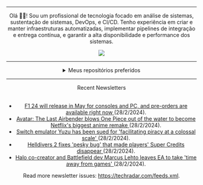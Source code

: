 <div align="center">
<hr>
<p>Olá 👋🏾! Sou um profissional de tecnologia focado em análise de sistemas, sustentação de sistemas, DevOps, e CI/CD. Tenho experiência em criar e manter infraestruturas automatizadas, implementar pipelines de integração e entrega contínua, e garantir a alta disponibilidade e performance dos sistemas.</p>
  <img src="https://media.giphy.com/media/yAGIvCiwPJn5C/giphy.gif">
<hr>
  <details>
  <summary>Meus repositórios preferidos</summary>
  <br />
  Alguns dos meus melhores repositórios:
  <br />
<br />
  <ul><li><a href=https://github.com/RxJSVini/aluratube target="_blank" rel="noopener noreferrer">RxJSVini/aluratube</a> (<b>0</b> ✨ and <b>0</b> 🍴): Aluratube - Desenvolvido durante a imersão React da Alura no final de 2022</li>
<li>More coming soon :).</li>
</ul>
  </details>
  <hr/>
    <summary>Recent Newsletters</summary>
  <br />
  <ul>
    <li><a href=https://www.techradar.com/gaming/consoles-pc/f1-24-will-release-in-may-for-consoles-and-pc-and-pre-orders-are-available-right-now target="_blank" rel="noopener noreferrer"> F1 24 will release in May for consoles and PC, and pre-orders are available right now </a> (28/2/2024).</li><li><a href=https://www.techradar.com/streaming/netflix/avatar-the-last-airbender-blows-one-piece-out-of-the-water-to-become-netflixs-biggest-anime-remake target="_blank" rel="noopener noreferrer"> Avatar: The Last Airbender blows One Piece out of the water to become Netflix's biggest anime remake </a> (28/2/2024).</li><li><a href=https://www.techradar.com/gaming/switch-emulator-yuzu-has-been-sued-for-facilitating-piracy-at-a-colossal-scale target="_blank" rel="noopener noreferrer"> Switch emulator Yuzu has been sued for 'facilitating piracy at a colossal scale' </a> (28/2/2024).</li><li><a href=https://www.techradar.com/gaming/consoles-pc/helldivers-2-fixes-pesky-bug-that-made-players-super-credits-disappear target="_blank" rel="noopener noreferrer"> Helldivers 2 fixes 'pesky bug' that made players' Super Credits disappear </a> (28/2/2024).</li><li><a href=https://www.techradar.com/gaming/halo-co-creator-and-battlefield-dev-marcus-lehto-leaves-ea-to-take-time-away-from-games target="_blank" rel="noopener noreferrer"> Halo co-creator and Battlefield dev Marcus Lehto leaves EA to take 'time away from games'  </a> (28/2/2024).</li>
  </ul>
<p>Read more newsletter issues: <a href="https://techradar.com/feeds.xml">https://techradar.com/feeds.xml</a>.</p>
  </details>

